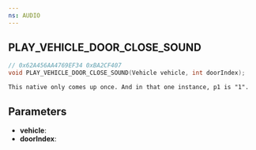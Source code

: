 ```yaml
---
ns: AUDIO
---
```

## PLAY_VEHICLE_DOOR_CLOSE_SOUND

```c
// 0x62A456AA4769EF34 0xBA2CF407
void PLAY_VEHICLE_DOOR_CLOSE_SOUND(Vehicle vehicle, int doorIndex);
```

```
This native only comes up once. And in that one instance, p1 is "1".  
```

## Parameters
* **vehicle**: 
* **doorIndex**:

